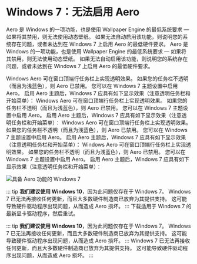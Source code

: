 # Windows 7：无法启用 Aero

Aero 是 Windows 的一项功能，也是使用 Wallpaper Engine 的最低系统要求 — 如果将其禁用，则无法使用动态壁纸。 如果无法自动启用该功能，则说明您的系统存在问题，或者未达到在 Windows 7 上启用 Aero 的最低硬件要求。 Aero 是 Windows 的一项功能，也是使用 Wallpaper Engine 的最低系统要求 — 如果将其禁用，则无法使用动态壁纸。 如果无法自动启用该功能，则说明您的系统存在问题，或者未达到在 Windows 7 上启用 Aero 的最低硬件要求。

Windows Aero 可在窗口顶端行任务栏上实现透明效果。 如果您的任务栏不透明（而且为浅蓝色），则 Aero 已禁用。 您可以在 Windows 7 主题设置中启用 Aero。 启用 Aero 主题后，Windows 7 应具有如下显示效果（注意透明任务栏和开始菜单）： Windows Aero 可在窗口顶端行任务栏上实现透明效果。 如果您的任务栏不透明（而且为浅蓝色），则 Aero 已禁用。 您可以在 Windows 7 主题设置中启用 Aero。 启用 Aero 主题后，Windows 7 应具有如下显示效果（注意透明任务栏和开始菜单）： Windows Aero 可在窗口顶端行任务栏上实现透明效果。 如果您的任务栏不透明（而且为浅蓝色），则 Aero 已禁用。 您可以在 Windows 7 主题设置中启用 Aero。 启用 Aero 主题后，Windows 7 应具有如下显示效果（注意透明任务栏和开始菜单）： Windows Aero 可在窗口顶端行任务栏上实现透明效果。 如果您的任务栏不透明（而且为浅蓝色），则 Aero 已禁用。 您可以在 Windows 7 主题设置中启用 Aero。 启用 Aero 主题后，Windows 7 应具有如下显示效果（注意透明任务栏和开始菜单）：

![具备 Aero 功能的 Windows 7](./w7.png)

::: tip **我们建议使用 Windows 10**，因为此问题仅存在于 Windows 7。 Windows 7 已无法再接收任何更新，而且大多数硬件制造商已放弃为其提供支持。 这可能导致硬件驱动程序出现问题，从而造成 Aero 损坏。 ::: 下载适用于 Windows 7 的最新显卡驱动程序，然后重试。

::: tip **我们建议使用 Windows 10**，因为此问题仅存在于 Windows 7。 Windows 7 已无法再接收任何更新，而且大多数硬件制造商已放弃为其提供支持。 这可能导致硬件驱动程序出现问题，从而造成 Aero 损坏。 ::: Windows 7 已无法再接收任何更新，而且大多数硬件制造商已放弃为其提供支持。 这可能导致硬件驱动程序出现问题，从而造成 Aero 损坏。 :::
